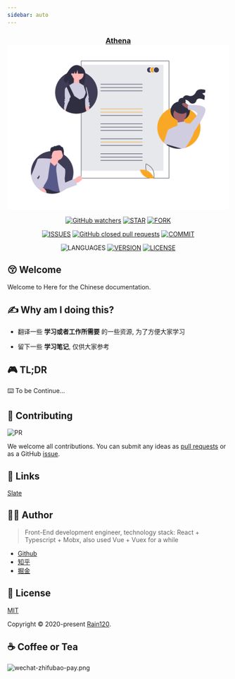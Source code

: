 ```yaml
---
sidebar: auto
---
```


<h3 align="center">
  <a href="https://github.com/Rain120/athena">Athena</a>
  <img align="center" src="../../.vuepress/public/images/docs.png" />
</h3>

<div align="center">

[![GitHub watchers](https://img.shields.io/github/watchers/rain120/athena?style=social)](https://github.com/Rain120/athena/watchers)
[![STAR](https://img.shields.io/github/stars/rain120/athena?style=social)](https://github.com/Rain120/athena/stargazers) [![FORK](https://img.shields.io/github/forks/rain120/athena?style=social)](https://github.com/Rain120/athena/network/members)

[![ISSUES](https://img.shields.io/github/issues/rain120/athena?style=flat-square)](https://github.com/Rain120/athena/issues) [![GitHub closed pull requests](https://img.shields.io/github/issues-pr-closed/rain120/athena?style=flat-square)](https://github.com/Rain120/athena/pulls) [![COMMIT](https://img.shields.io/github/last-commit/rain120/athena?style=flat-square)](https://github.com/Rain120/athena/commits/master)

![LANGUAGES](https://img.shields.io/github/languages/top/rain120/athena?style=flat-square)
[![VERSION](https://img.shields.io/github/package-json/v/rain120/athena?style=flat-square)](https://github.com/Rain120/athena/blob/master/package.json) [![LICENSE](https://img.shields.io/github/license/rain120/athena?style=flat-square)](https://github.com/Rain120/athena/blob/master/LICENSE)

</div>

## 😚 Welcome

Welcome to Here for the Chinese documentation.

## ✍ Why am I doing this?

- 翻译一些 **学习或者工作所需要** 的一些资源, 为了方便大家学习

- 留下一些 **学习笔记**, 仅供大家参考

<!-- - 学习 `Slate`, 上个前端 **清华** 吧(戏称 **富文本** 是前端清华)。 -->

## 🎮 TL;DR

⌨️ To be Continue...

## 🤝 Contributing

![PR](https://img.shields.io/badge/PRs-Welcome-orange?style=flat-square&logo=appveyor)

We welcome all contributions. You can submit any ideas as [pull requests](https://github.com/Rain120/athena/pulls) or as a GitHub [issue](https://github.com/Rain120/athena/issues).

## 🔗 Links

<!-- ⌨️ To be Continue... -->

[Slate](../slate/Introduction)

## 👨‍🏭 Author

> Front-End development engineer, technology stack: React + Typescript + Mobx, also used Vue + Vuex for a while

- [Github](https://github.com/Rain120)
- [知乎](https://www.zhihu.com/people/yan-yang-nian-hua-120/activities)
- [掘金](https://juejin.im/user/57c616496be3ff00584f54db)

## 📝 License

[MIT](https://github.com/Rain120/athena/blob/master/LICENSE)

Copyright © 2020-present [Rain120](https://github.com/Rain120).

## ☕ Coffee or Tea

![wechat-zhifubao-pay.png](~@images/wechat-zhifubao-pay.png)
